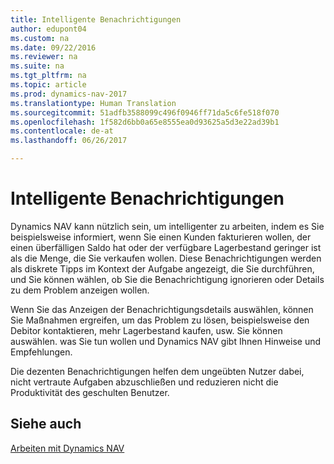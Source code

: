 ```yaml
---
title: Intelligente Benachrichtigungen
author: edupont04
ms.custom: na
ms.date: 09/22/2016
ms.reviewer: na
ms.suite: na
ms.tgt_pltfrm: na
ms.topic: article
ms.prod: dynamics-nav-2017
ms.translationtype: Human Translation
ms.sourcegitcommit: 51adfb3588099c496f0946ff71da5c6fe518f070
ms.openlocfilehash: 1f582d6bb0a65e8555ea0d93625a5d3e22ad39b1
ms.contentlocale: de-at
ms.lasthandoff: 06/26/2017

---
```


# <a name="smart-notifications"></a>Intelligente Benachrichtigungen
Dynamics NAV kann nützlich sein, um intelligenter zu arbeiten, indem es Sie beispielsweise informiert, wenn Sie einen Kunden fakturieren wollen, der einen überfälligen Saldo hat oder der verfügbare Lagerbestand geringer ist als die Menge, die Sie verkaufen wollen. Diese Benachrichtigungen werden als diskrete Tipps im Kontext der Aufgabe angezeigt, die Sie durchführen, und Sie können wählen, ob Sie die Benachrichtigung ignorieren oder Details zu dem Problem anzeigen wollen.  

Wenn Sie das Anzeigen der Benachrichtigungsdetails auswählen, können Sie Maßnahmen ergreifen, um das Problem zu lösen, beispielsweise den Debitor kontaktieren, mehr Lagerbestand kaufen, usw. Sie können auswählen. was Sie tun wollen und Dynamics NAV gibt Ihnen Hinweise und Empfehlungen.  

Die dezenten Benachrichtigungen helfen dem ungeübten Nutzer dabei, nicht vertraute Aufgaben abzuschließen und reduzieren nicht die Produktivität des geschulten Benutzer.

## <a name="see-also"></a>Siehe auch
[Arbeiten mit Dynamics NAV](ui-work-product.md)

